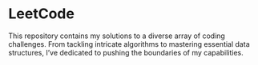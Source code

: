 # LeetCode

This repository contains my solutions to a diverse array of coding challenges. From tackling intricate algorithms to mastering essential data structures, I’ve dedicated to pushing the boundaries of my capabilities.


